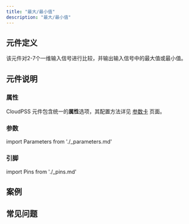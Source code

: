 ```yaml
---
title: "最大/最小值"
description: "最大/最小值"
---
```


## 元件定义
该元件对2-7个一维输入信号进行比较，并输出输入信号中的最大值或最小值。

## 元件说明



### 属性

CloudPSS 元件包含统一的**属性**选项，其配置方法详见 [参数卡](docs/documents/software/10-xstudio/20-simstudio/40-workbench/20-function-zone/30-design-tab/30-param-panel/index.md) 页面。

### 参数

import Parameters from './_parameters.md'

<Parameters/>

### 引脚

import Pins from './_pins.md'

<Pins/>

## 案例

## 常见问题

